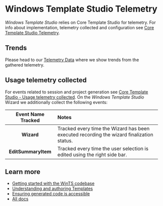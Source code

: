 # Windows Template Studio Telemetry

*Windows Template Studio* relies on Core Template Studio for telemetry. For info about implementation, telemetry collected and configuration see [Core Template Studio Telemetry](https://github.com/microsoft/CoreTemplateStudio/blob/dev/docs/telemetry.md).

## Trends

Please head to our [Telemetry Data](telemetryData.md) where we show trends from the gathered telemetry.

## Usage telemetry collected

For events related to session and project generation see [Core Template Studio -  Usage telemetry collected](https://github.com/microsoft/CoreTemplateStudio/blob/dev/docs/telemetry.md#usage-telemetry-collected). On the *Windows Template Studio* Wizard we additionally collect the following events:

|Event Name Tracked |Notes |
|:-------------:|:-----|
| **Wizard** | Tracked every time the Wizard has been executed recording the wizard finalization status.|
| **EditSummaryItem** | Tracked every time the user selection is edited using the right side bar.|


## Learn more

- [Getting started with the WinTS codebase](./getting-started-developers.md)
- [Understanding and authoring Templates](./templates.md)
- [Ensuring generated code is accessible](./accessibility.md)
- [All docs](./readme.md)
